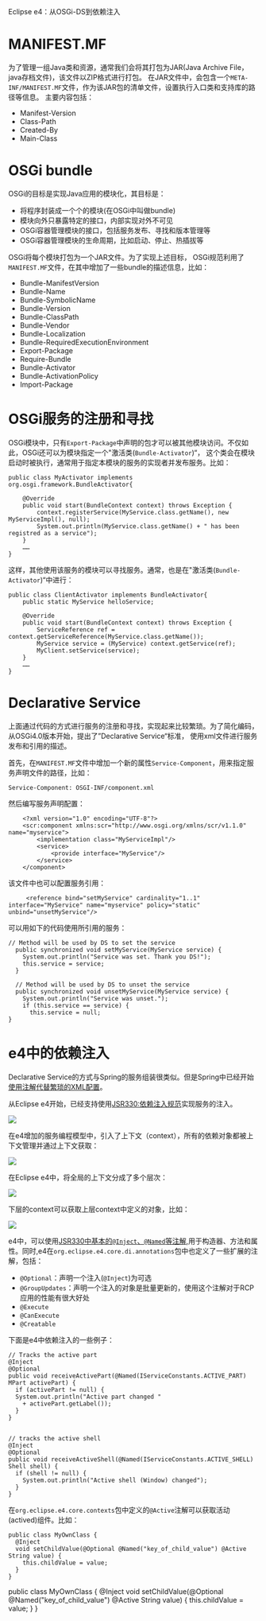 Eclipse e4：从OSGi-DS到依赖注入


# MANIFEST.MF

为了管理一组Java类和资源，通常我们会将其打包为JAR(Java Archive File，java存档文件)，该文件以ZIP格式进行打包。
在JAR文件中，会包含一个`META-INF/MANIFEST.MF`文件，作为该JAR包的清单文件，设置执行入口类和支持库的路径等信息。
主要内容包括：

- Manifest-Version
- Class-Path
- Created-By
- Main-Class

# OSGi bundle

OSGi的目标是实现Java应用的模块化，其目标是：

- 将程序封装成一个个的模块(在OSGi中叫做bundle)
- 模块向外只暴露特定的接口，内部实现对外不可见
- OSGi容器管理模块的接口，包括服务发布、寻找和版本管理等
- OSGi容器管理模块的生命周期，比如启动、停止、热插拔等


OSGi将每个模块打包为一个JAR文件。为了实现上述目标，
OSGi规范利用了`MANIFEST.MF`文件，在其中增加了一些bundle的描述信息，比如：

- Bundle-ManifestVersion
- Bundle-Name
- Bundle-SymbolicName
- Bundle-Version
- Bundle-ClassPath
- Bundle-Vendor
- Bundle-Localization
- Bundle-RequiredExecutionEnvironment
- Export-Package
- Require-Bundle
- Bundle-Activator
- Bundle-ActivationPolicy
- Import-Package

# OSGi服务的注册和寻找

OSGi模块中，只有`Export-Package`中声明的包才可以被其他模块访问。不仅如此，OSGi还可以为模块指定一个"激活类(`Bundle-Activator`)“，
这个类会在模块启动时被执行，通常用于指定本模块的服务的实现者并发布服务。比如：

```
public class MyActivator implements org.osgi.framework.BundleActivator{ 

	@Override
	public void start(BundleContext context) throws Exception { 
		context.registerService(MyService.class.getName(), new MyServiceImpl(), null);
		System.out.println(MyService.class.getName() + " has been registred as a service");
	}
	……
}
```

这样，其他使用该服务的模块可以寻找服务。通常，也是在"激活类(`Bundle-Activator`)“中进行：

```
public class ClientActivator implements BundleActivator{          
	public static MyService helloService;         

	@Override         
	public void start(BundleContext context) throws Exception {
		ServiceReference ref = context.getServiceReference(MyService.class.getName());                  
		MyService service = (MyService) context.getService(ref);             
		MyClient.setService(service);         
	}
	……
}

```


# Declarative Service

上面通过代码的方式进行服务的注册和寻找，实现起来比较繁琐。为了简化编码，从OSGi4.0版本开始，提出了”Declarative Service“标准，
使用xml文件进行服务发布和引用的描述。

首先，在`MANIFEST.MF`文件中增加一个新的属性`Service-Component`，用来指定服务声明文件的路径，比如：
```
Service-Component: OSGI-INF/component.xml
```

然后编写服务声明配置：

```
	<?xml version="1.0" encoding="UTF-8"?>
	<scr:component xmlns:scr="http://www.osgi.org/xmlns/scr/v1.1.0" name="myservice">
		<implementation class="MyServiceImpl"/>
		<service>
			<provide interface="MyService"/>
		</service>
	</component> 
```

该文件中也可以配置服务引用：

```
	 <reference bind="setMyService" cardinality="1..1" interface="MyService" name="myservice" policy="static" unbind="unsetMyService"/>
```

可以用如下的代码使用所引用的服务：

```
// Method will be used by DS to set the service
  public synchronized void setMyService(MyService service) {
    System.out.println("Service was set. Thank you DS!");
    this.service = service;
  }

  // Method will be used by DS to unset the service
  public synchronized void unsetMyService(MyService service) {
    System.out.println("Service was unset.");
    if (this.service == service) {
      this.service = null;
}
```


# e4中的依赖注入

Declarative Service的方式与Spring的服务组装很类似。但是Spring中已经开始[使用注解代替繁琐的XML配置](/2014/01/05/spring_annotations.html)。

从Eclipse e4开始，已经支持使用[JSR330:依赖注入规范](/2013/12/31/jsr330.html)实现服务的注入。

![](/images/e4/e4_inject.png)

在e4增加的服务编程模型中，引入了上下文（context），所有的依赖对象都被上下文管理并通过上下文获取：

![](/images/e4/e4_context.png)

在Eclipse e4中，将全局的上下文分成了多个层次：

![](/images/e4/e4_context_hierarchy.png)

下层的context可以获取上层context中定义的对象，比如：

![](/images/e4/e4_context_hierarchy_example.png)


e4中，可以使用[JSR330中基本的`@Inject`、`@Named`等注解](/2013/12/31/jsr330.html#menuIndex3),用于构造器、方法和属性。同时,e4在`org.eclipse.e4.core.di.annotations`包中也定义了一些扩展的注解，包括：

- `@Optional`：声明一个注入(`@Inject`)为可选
- `@GroupUpdates`：声明一个注入的对象是批量更新的，使用这个注解对于RCP应用的性能有很大好处
- `@Execute`
- `@CanExecute`
- `@Creatable`

下面是e4中依赖注入的一些例子：

```
// Tracks the active part
@Inject
@Optional
public void receiveActivePart(@Named(IServiceConstants.ACTIVE_PART) MPart activePart) {
  if (activePart != null) {
  System.out.println("Active part changed "
    + activePart.getLabel());
  }
} 


// tracks the active shell
@Inject
@Optional
public void receiveActiveShell(@Named(IServiceConstants.ACTIVE_SHELL) Shell shell) {
  if (shell != null) {
    System.out.println("Active shell (Window) changed");
  }
} 
```

在`org.eclipse.e4.core.contexts`包中定义的`@Active`注解可以获取活动(actived)组件。比如：

```
public class MyOwnClass {
  @Inject
  void setChildValue(@Optional @Named("key_of_child_value") @Active String value) {
    this.childValue = value;
  }
} 
```






public class MyOwnClass {
  @Inject
  void setChildValue(@Optional @Named("key_of_child_value") @Active String value) {
    this.childValue = value;
  }
} 